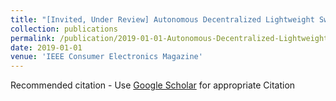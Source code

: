 ```yaml
---
title: "[Invited, Under Review] Autonomous Decentralized Lightweight Swarms"
collection: publications
permalink: /publication/2019-01-01-Autonomous-Decentralized-Lightweight-Swarms
date: 2019-01-01
venue: 'IEEE Consumer Electronics Magazine'
---
```

Recommended citation - Use [Google Scholar](https://scholar.google.com/scholar?q=[Invited,+Under+Review]+Autonomous+Decentralized+Lightweight+Swarms) for appropriate Citation 